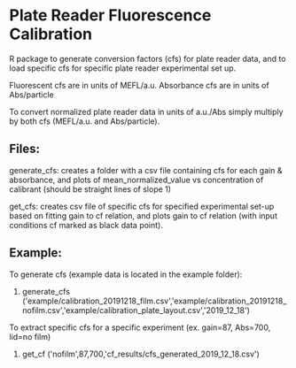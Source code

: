 # Plate Reader Fluorescence Calibration

R package to generate conversion factors (cfs) for plate reader data, and to load specific cfs for specific plate reader experimental set up. 

Fluorescent cfs are in units of MEFL/a.u.
Absorbance cfs are in units of Abs/particle

To convert normalized plate reader data in units of a.u./Abs simply multiply by both cfs (MEFL/a.u. and Abs/particle). 


## Files: 
generate_cfs: creates a folder with a csv file containing cfs for each gain & absorbance, and plots of mean_normalized_value vs concentration of calibrant (should be straight lines of slope 1) 

get_cfs: creates csv file of specific cfs for specified experimental set-up based on fitting gain to cf relation, and plots gain to cf relation (with input conditions cf marked as black data point). 


## Example:

To generate cfs (example data is located in the example folder):
  1. generate_cfs ('example/calibration_20191218_film.csv','example/calibration_20191218_nofilm.csv','example/calibration_plate_layout.csv','2019_12_18') 


To extract specific cfs for a specific experiment (ex. gain=87, Abs=700, lid=no film)
  1. get_cf ('nofilm',87,700,'cf_results/cfs_generated_2019_12_18.csv')
